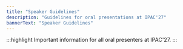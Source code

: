 ```yaml
---
title: "Speaker Guidelines"
description: "Guidelines for oral presentations at IPAC'27"
bannerText: "Speaker Guidelines"
---
```




:::highlight
Important information for all oral presenters at IPAC'27.
:::

